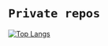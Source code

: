 # `Private repos`

[![Top Langs](https://github-readme-stats.vercel.app/api/top-langs/?username=d3z-the-dev&langs_count=10&layout=compact&theme=transparent&hide_title=true&hide_border=true&text_color=FFFFFF)](https://github.com/d3z-the-dev/)

